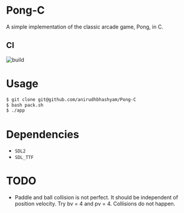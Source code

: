 # Pong-C
A simple implementation of the classic arcade game, Pong, in C.

## CI
![build](https://www.github.com/anirudhbhashyam/Pong-C/actions/workflows/build.yml/badge.svg)

# Usage
```bash
$ git clone git@github.com/anirudhbhashyam/Pong-C
$ bash pack.sh 
$ ./app
```

# Dependencies
- `SDL2`
- `SDL_TTF`

# TODO
- Paddle and ball collision is not perfect. It should be independent of position velocity.
  Try bv = 4 and pv = 4. Collisions do not happen.

